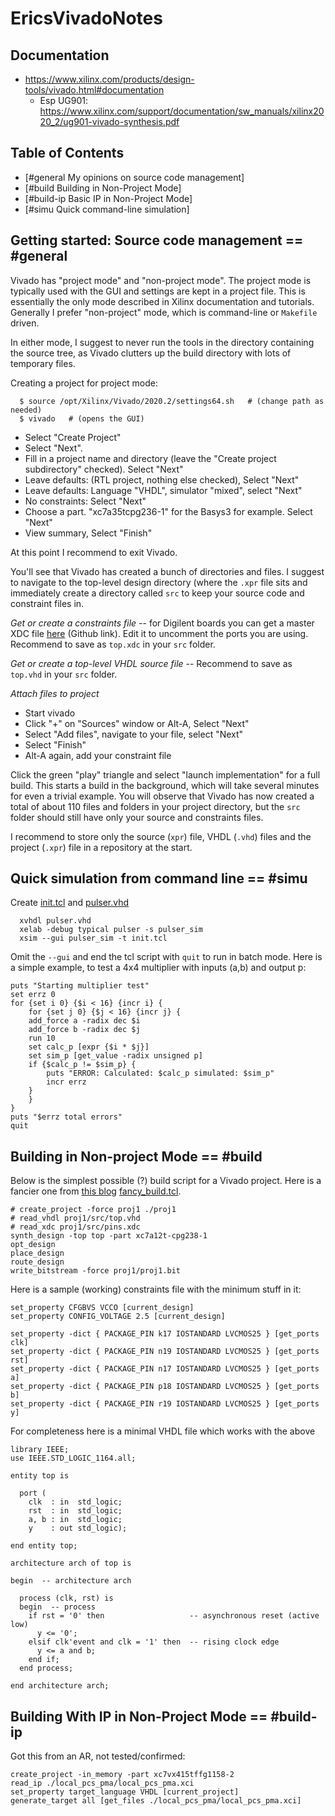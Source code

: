 # EricsVivadoNotes
## Documentation

 * https://www.xilinx.com/products/design-tools/vivado.html#documentation
   * Esp UG901: https://www.xilinx.com/support/documentation/sw_manuals/xilinx2020_2/ug901-vivado-synthesis.pdf

## Table of Contents

 * [#general My opinions on source code management]
 * [#build Building in Non-Project Mode]
 * [#build-ip Basic IP in Non-Project Mode]
 * [#simu Quick command-line simulation]

## Getting started:  Source code management == #general

Vivado has "project mode" and "non-project mode".  The project mode is typically used with the GUI and settings are kept in a project file.  This is essentially the only mode described in Xilinx documentation and tutorials.  Generally I prefer "non-project" mode, which is command-line or `Makefile` driven.

In either mode, I suggest to never run the tools in the directory containing the source tree, as Vivado clutters up the build directory with lots of temporary files.

Creating a project for project mode:

```
  $ source /opt/Xilinx/Vivado/2020.2/settings64.sh   # (change path as needed)
  $ vivado   # (opens the GUI)
```

 * Select "Create Project"
 * Select "Next".
 * Fill in a project name and directory (leave the "Create project subdirectory" checked).  Select "Next"
 * Leave defaults: (RTL project, nothing else checked), Select "Next"
 * Leave defaults: Language "VHDL", simulator "mixed", select "Next"
 * No constraints:  Select "Next"
 * Choose a part.  "xc7a35tcpg236-1" for the Basys3 for example.  Select "Next"
 * View summary, Select "Finish"

At this point I recommend to exit Vivado.

You'll see that Vivado has created a bunch of directories and files.  I suggest to navigate to the top-level design directory (where the `.xpr` file sits and immediately create a directory called `src` to keep your source code and constraint files in.

*Get or create a constraints file* -- for Digilent boards you can get a master XDC file [here](https://github.com/Digilent/digilent-xdc/) (Github link).  Edit it to uncomment the ports you are using. Recommend to save as `top.xdc` in your `src` folder.

*Get or create a top-level VHDL source file* -- Recommend to save as `top.vhd` in your `src` folder.

*Attach files to project*

 * Start vivado
 * Click "+" on "Sources" window or Alt-A, Select "Next"
 * Select "Add files", navigate to your file, select "Next"
 * Select "Finish"
 * Alt-A again, add your constraint file

Click the green "play" triangle and select "launch implementation" for a full build.  This starts a build in the background, which will take several minutes for even a trivial example.  You will observe that Vivado has now created a total of about 110 files and folders in your project directory, but the `src` folder should still have only your source and constraints files.

I recommend to store only the source (`xpr`) file, VHDL (`.vhd`) files and the project (`.xpr`) file in a repository at the start.

## Quick simulation from command line == #simu

Create [init.tcl](http://ohm.bu.edu/~hazen/Vivado/init.tcl) and [pulser.vhd](http://ohm.bu.edu/~hazen/Vivado/pulser.vhd)

```
  xvhdl pulser.vhd
  xelab -debug typical pulser -s pulser_sim
  xsim --gui pulser_sim -t init.tcl
```

Omit the `--gui` and end the tcl script with `quit` to run in batch mode.
Here is a simple example, to test a 4x4 multiplier with inputs (a,b) and output p:

```
puts "Starting multiplier test"
set errz 0
for {set i 0} {$i < 16} {incr i} {
    for {set j 0} {$j < 16} {incr j} {
	add_force a -radix dec $i
	add_force b -radix dec $j
	run 10
	set calc_p [expr {$i * $j}]
	set sim_p [get_value -radix unsigned p]
	if {$calc_p != $sim_p} {
	    puts "ERROR: Calculated: $calc_p simulated: $sim_p"
	    incr errz
	}
    }
}
puts "$errz total errors"
quit
```

## Building in Non-project Mode == #build

Below is the simplest possible (?) build script for a Vivado project.
Here is a fancier one from [this blog](https://hwjedi.wordpress.com/2017/01/29/vivado-non-project-mode-part-ii-building-off-a-solid-foundation/) [fancy_build.tcl](http://ohm.bu.edu/~hazen/Vivado/fancy_build.tcl).

```
# create_project -force proj1 ./proj1
# read_vhdl proj1/src/top.vhd
# read_xdc proj1/src/pins.xdc
synth_design -top top -part xc7a12t-cpg238-1
opt_design
place_design
route_design
write_bitstream -force proj1/proj1.bit
```

Here is a sample (working) constraints file with the minimum stuff in it:
```
set_property CFGBVS VCCO [current_design]
set_property CONFIG_VOLTAGE 2.5 [current_design]

set_property -dict { PACKAGE_PIN k17 IOSTANDARD LVCMOS25 } [get_ports clk]
set_property -dict { PACKAGE_PIN n19 IOSTANDARD LVCMOS25 } [get_ports rst]
set_property -dict { PACKAGE_PIN n17 IOSTANDARD LVCMOS25 } [get_ports a]
set_property -dict { PACKAGE_PIN p18 IOSTANDARD LVCMOS25 } [get_ports b]
set_property -dict { PACKAGE_PIN r19 IOSTANDARD LVCMOS25 } [get_ports y]
```

For completeness here is a minimal VHDL file which works with the above
```
library IEEE;
use IEEE.STD_LOGIC_1164.all;

entity top is

  port (
    clk  : in  std_logic;
    rst  : in  std_logic;
    a, b : in  std_logic;
    y    : out std_logic);

end entity top;

architecture arch of top is

begin  -- architecture arch

  process (clk, rst) is
  begin  -- process
    if rst = '0' then                   -- asynchronous reset (active low)
      y <= '0';
    elsif clk'event and clk = '1' then  -- rising clock edge
      y <= a and b;
    end if;
  end process;

end architecture arch;
```

## Building With IP in Non-Project Mode == #build-ip

Got this from an AR, not tested/confirmed:

```
create_project -in_memory -part xc7vx415tffg1158-2
read_ip ./local_pcs_pma/local_pcs_pma.xci
set_property target_language VHDL [current_project]
generate_target all [get_files ./local_pcs_pma/local_pcs_pma.xci]
```

